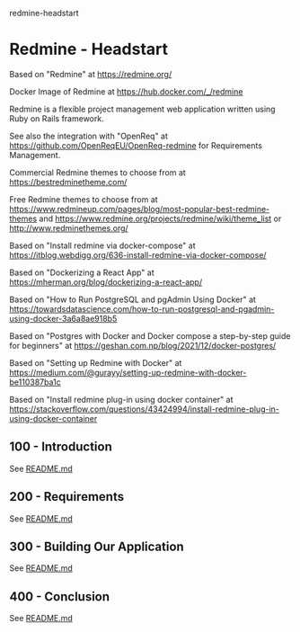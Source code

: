 redmine-headstart
# Redmine - Headstart

Based on "Redmine" at https://redmine.org/

Docker Image of Redmine at https://hub.docker.com/_/redmine

Redmine is a flexible project management web application written using Ruby on Rails framework.

See also the integration with "OpenReq" at https://github.com/OpenReqEU/OpenReq-redmine for Requirements Management.

Commercial Redmine themes to choose from at https://bestredminetheme.com/

Free Redmine themes to choose from at https://www.redmineup.com/pages/blog/most-popular-best-redmine-themes and https://www.redmine.org/projects/redmine/wiki/theme_list or http://www.redminethemes.org/

Based on "Install redmine via docker-compose" at https://itblog.webdigg.org/636-install-redmine-via-docker-compose/

Based on "Dockerizing a React App" at https://mherman.org/blog/dockerizing-a-react-app/

Based on "How to Run PostgreSQL and pgAdmin Using Docker" at https://towardsdatascience.com/how-to-run-postgresql-and-pgadmin-using-docker-3a6a8ae918b5

Based on "Postgres with Docker and Docker compose a step-by-step guide for beginners" at https://geshan.com.np/blog/2021/12/docker-postgres/

Based on "Setting up Redmine with Docker" at https://medium.com/@gurayy/setting-up-redmine-with-docker-be110387ba1c

Based on "Install redmine plug-in using docker container" at https://stackoverflow.com/questions/43424994/install-redmine-plug-in-using-docker-container

## 100 - Introduction

See [README.md](./100/README.md)

## 200 - Requirements

See [README.md](./200/README.md)

## 300 - Building Our Application

See [README.md](./300/README.md)

## 400 - Conclusion

See [README.md](./400/README.md)
